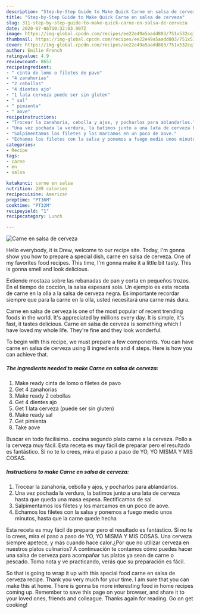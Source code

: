 ```yaml
---
description: "Step-by-Step Guide to Make Quick Carne en salsa de cerveza"
title: "Step-by-Step Guide to Make Quick Carne en salsa de cerveza"
slug: 311-step-by-step-guide-to-make-quick-carne-en-salsa-de-cerveza
date: 2020-07-06T10:32:03.907Z
image: https://img-global.cpcdn.com/recipes/ee22e49a5aadd803/751x532cq70/carne-en-salsa-de-cerveza-foto-principal.jpg
thumbnail: https://img-global.cpcdn.com/recipes/ee22e49a5aadd803/751x532cq70/carne-en-salsa-de-cerveza-foto-principal.jpg
cover: https://img-global.cpcdn.com/recipes/ee22e49a5aadd803/751x532cq70/carne-en-salsa-de-cerveza-foto-principal.jpg
author: Emilie French
ratingvalue: 4.9
reviewcount: 8653
recipeingredient:
- " cinta de lomo o filetes de pavo"
- "4 zanahorias"
- "2 cebollas"
- "4 dientes ajo"
- "1 lata cerveza puede ser sin gluten"
- " sal"
- " pimienta"
- " aove"
recipeinstructions:
- "Trocear la zanahoria, cebolla y ajos, y pocharlos para ablandarlos."
- "Una vez pochada la verdura, la batimos junto a una lata de cerveza hasta que queda una masa espesa. Rectificamos de sal."
- "Salpimentamos los filetes y los marcamos en un poco de aove."
- "Echamos los filetes con la salsa y ponemos a fuego medio unos minutos, hasta que la carne quede hecha"
categories:
- Recipe
tags:
- carne
- en
- salsa

katakunci: carne en salsa 
nutrition: 289 calories
recipecuisine: American
preptime: "PT36M"
cooktime: "PT32M"
recipeyield: "1"
recipecategory: Lunch

---
```



![Carne en salsa de cerveza](https://img-global.cpcdn.com/recipes/ee22e49a5aadd803/751x532cq70/carne-en-salsa-de-cerveza-foto-principal.jpg)

Hello everybody, it is Drew, welcome to our recipe site. Today, I'm gonna show you how to prepare a special dish, carne en salsa de cerveza. One of my favorites food recipes. This time, I'm gonna make it a little bit tasty. This is gonna smell and look delicious.

Extiende mostaza sobre las rebanadas de pan y corta en pequeños trozos. En el tiempo de cocción, la salsa espesará sola. Un ejemplo es esta receta de carne en la olla a la salsa de cerveza negra. Es importante recordar siempre que para la carne en la olla, usted necesitará una carne más dura.

Carne en salsa de cerveza is one of the most popular of recent trending foods in the world. It's appreciated by millions every day. It is simple, it's fast, it tastes delicious. Carne en salsa de cerveza is something which I have loved my whole life. They're fine and they look wonderful.


To begin with this recipe, we must prepare a few components. You can have carne en salsa de cerveza using 8 ingredients and 4 steps. Here is how you can achieve that.

<!--inarticleads1-->

##### The ingredients needed to make Carne en salsa de cerveza:

1. Make ready  cinta de lomo o filetes de pavo
1. Get 4 zanahorias
1. Make ready 2 cebollas
1. Get 4 dientes ajo
1. Get 1 lata cerveza (puede ser sin gluten)
1. Make ready  sal
1. Get  pimienta
1. Take  aove


Buscar en todo facilisimo.. cocina segundo plato carne a la cerveza. Pollo a la cerveza muy fácil. Esta receta es muy fácil de preparar pero el resultado es fantástico. Si no te lo crees, mira el paso a paso de YO, YO MISMA Y MIS COSAS. 

<!--inarticleads2-->

##### Instructions to make Carne en salsa de cerveza:

1. Trocear la zanahoria, cebolla y ajos, y pocharlos para ablandarlos.
1. Una vez pochada la verdura, la batimos junto a una lata de cerveza hasta que queda una masa espesa. Rectificamos de sal.
1. Salpimentamos los filetes y los marcamos en un poco de aove.
1. Echamos los filetes con la salsa y ponemos a fuego medio unos minutos, hasta que la carne quede hecha


Esta receta es muy fácil de preparar pero el resultado es fantástico. Si no te lo crees, mira el paso a paso de YO, YO MISMA Y MIS COSAS. Una cerveza siempre apetece, y más cuando hace calor.¿Por que no utilizar cerveza en nuestros platos culinarios? A continuación te contamos cómo puedes hacer una salsa de cerveza para acompañar tus platos ya sean de carne o pescado. Toma nota y ve practicando, verás que su preparación es fácil. 

So that is going to wrap it up with this special food carne en salsa de cerveza recipe. Thank you very much for your time. I am sure that you can make this at home. There is gonna be more interesting food in home recipes coming up. Remember to save this page on your browser, and share it to your loved ones, friends and colleague. Thanks again for reading. Go on get cooking!
